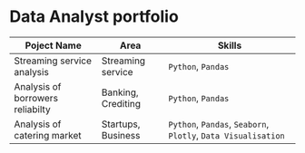 # Data Analyst portfolio

| Poject Name  | Area | Skills |
| ------------- | ------------- | ------------- |
| Streaming service analysis  | Streaming service  | `Python`, `Pandas` |
| Analysis of borrowers reliabilty  | Banking, Crediting  | `Python`, `Pandas` |
| Analysis of catering market  | Startups, Business  | `Python`, `Pandas`,  `Seaborn`, `Plotly`, `Data Visualisation` |